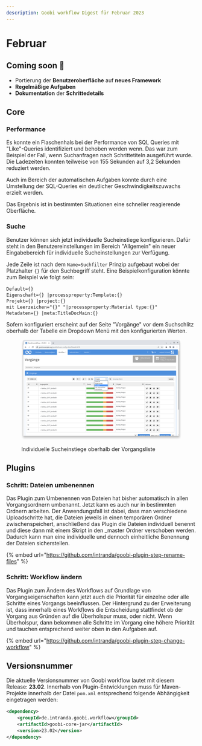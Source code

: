 ```yaml
---
description: Goobi workflow Digest für Februar 2023
---
```


# Februar

## Coming soon :rocket:

* Portierung der **Benutzeroberfläche** auf **neues Framework**
* **Regelmäßige Aufgaben**
* **Dokumentation** der **Schrittedetails**

## Core

### Performance

Es konnte ein Flaschenhals bei der Performance von SQL Queries mit "Like"-Queries identifiziert und behoben werden wenn. Das war zum Beispiel der Fall, wenn Suchanfragen nach Schrittetiteln ausgeführt wurde. Die Ladezeiten konnten teilweise von 155 Sekunden auf 3,2 Sekunden reduziert werden.

Auch im Bereich der automatischen Aufgaben konnte durch eine Umstellung der SQL-Queries ein deutlicher Geschwindigkeitszuwachs erzielt werden.

Das Ergebnis ist in bestimmten Situationen eine schneller reagierende Oberfläche.

### Suche

Benutzer können sich jetzt individuelle Sucheinstiege konfigurieren. Dafür steht in den Benutzereinstellungen im Bereich "Allgemein" ein neuer Eingabebereich für individuelle Sucheinstellungen zur Verfügung.

Jede Zeile ist nach dem `Name=Suchfilter` Prinzip aufgebaut wobei der Platzhalter `{}` für den Suchbegriff steht. Eine Beispielkonfiguration könnte zum Beispiel wie folgt sein:

```
Default={}
Eigenschaft={} |processproperty:Template:{}
Projekt={} |project:{}
mit Leerzeichen="{}" "|processproperty:Material type:{}" 
Metadaten={} |meta:TitleDocMain:{}
```

Sofern konfiguriert erscheint auf der Seite "Vorgänge" vor dem Suchschlitz oberhalb der Tabelle ein Dropdown Menü mit den konfigurierten Werten.

<figure><img src="../.gitbook/assets/23.02_DE_custom-search.png" alt=""><figcaption><p>Individuelle Sucheinstiege oberhalb der Vorgangsliste</p></figcaption></figure>

## Plugins

### Schritt: Dateien umbenennen

Das Plugin zum Umbenennen von Dateien hat bisher automatisch in allen Vorgangsordnern umbenannt. Jetzt kann es auch nur in bestimmten Ordnern arbeiten. Der Anwendungsfall ist dabei, dass man verschiedene Uploadschritte hat, die Dateien jeweils in einen temporären Ordner zwischenspeichert, anschließend das Plugin die Dateien individuell benennt und diese dann mit einem Skript in den \_master Ordner verschoben werden. Dadurch kann man eine individuelle und dennoch einheitliche Benennung der Dateien sicherstellen.

{% embed url="https://github.com/intranda/goobi-plugin-step-rename-files" %}

### Schritt: Workflow ändern

Das Plugin zum Ändern des Workflows auf Grundlage von Vorgangseigenschaften kann jetzt auch die Priorität für einzelne oder alle Schritte eines Vorgangs beeinflussen. Der Hintergrund zu der Erweiterung ist, dass innerhalb eines Workflows die Entscheidung stattfindet ob der Vorgang aus Gründen auf die Überholspur muss, oder nicht. Wenn Überholspur, dann bekommen alle Schritte im Vorgang eine höhere Priorität und tauchen entsprechend weiter oben in den Aufgaben auf.

{% embed url="https://github.com/intranda/goobi-plugin-step-change-workflow" %}

## Versionsnummer

Die aktuelle Versionsnummer von Goobi workflow lautet mit diesem Release: **23.02**. Innerhalb von Plugin-Entwicklungen muss für Maven-Projekte innerhalb der Datei `pom.xml` entsprechend folgende Abhängigkeit eingetragen werden:&#x20;

```xml
<dependency>
    <groupId>de.intranda.goobi.workflow</groupId>
    <artifactId>goobi-core-jar</artifactId>
    <version>23.02</version>
</dependency>
```
